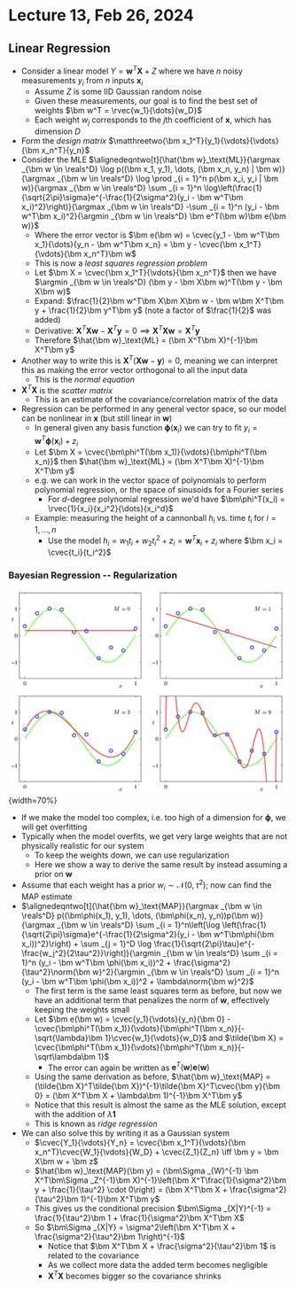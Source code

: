 # Lecture 13, Feb 26, 2024

## Linear Regression

* Consider a linear model $Y = \bm w^T\bm X + Z$ where we have $n$ noisy measurements $y_i$ from $n$ inputs $\bm x_i$
	* Assume $Z$ is some IID Gaussian random noise
	* Given these measurements, our goal is to find the best set of weights $\bm w^T = \rvec{w_1}{\dots}{w_D}$
	* Each weight $w_j$ corresponds to the $j$th coefficient of $\bm x$, which has dimension $D$
* Form the *design matrix* $\matthreetwo{\bm x_1^T}{y_1}{\vdots}{\vdots}{\bm x_n^T}{y_n}$
* Consider the MLE $\alignedeqntwo[t]{\hat{\bm w}_\text{ML}}{\argmax _{\bm w \in \reals^D} \log p((\bm x_1, y_1), \dots, (\bm x_n, y_n) | \bm w)}{\argmax _{\bm w \in \reals^D} \log \prod _{i = 1}^n p(\bm x_i, y_i | \bm w)}{\argmax _{\bm w \in \reals^D} \sum _{i = 1}^n \log\left(\frac{1}{\sqrt{2\pi}\sigma}e^{-\frac{1}{2\sigma^2}(y_i - \bm w^T\bm x_i)^2}\right)}{\argmax _{\bm w \in \reals^D} -\sum _{i = 1}^n (y_i - \bm w^T\bm x_i)^2}{\argmin _{\bm w \in \reals^D} \bm e^T(\bm w)\bm e(\bm w)}$
	* Where the error vector is $\bm e(\bm w) = \cvec{y_1 - \bm w^T\bm x_1}{\dots}{y_n - \bm w^T\bm x_n} = \bm y - \cvec{\bm x_1^T}{\vdots}{\bm x_n^T}\bm w$
	* This is now a *least squares regression problem*
	* Let $\bm X = \cvec{\bm x_1^T}{\vdots}{\bm x_n^T}$ then we have $\argmin _{\bm w \in \reals^D} (\bm y - \bm X\bm w)^T(\bm y - \bm X\bm w)$
	* Expand: $\frac{1}{2}\bm w^T\bm X\bm X\bm w - \bm w\bm X^T\bm y + \frac{1}{2}\bm y^T\bm y$ (note a factor of $\frac{1}{2}$ was added)
	* Derivative: $\bm X^T\bm X\bm w - \bm X^T\bm y = 0 \implies \bm X^T\bm X\bm w = \bm X^T\bm y$
	* Therefore $\hat{\bm w}_\text{ML} = (\bm X^T\bm X)^{-1}\bm X^T\bm y$
* Another way to write this is $\bm X^T(\bm X\bm w - \bm y) = 0$, meaning we can interpret this as making the error vector orthogonal to all the input data
	* This is the *normal equation*
* $\bm X^T\bm X$ is the *scatter matrix*
	* This is an estimate of the covariance/correlation matrix of the data
* Regression can be performed in any general vector space, so our model can be nonlinear in $\bm x$ (but still linear in $\bm w$)
	* In general given any basis function $\bm \phi(\bm x_i)$ we can try to fit $y_i = \bm w^T\bm \phi(\bm x_i) + z_i$
	* Let $\bm X = \cvec{\bm\phi^T(\bm x_1)}{\vdots}{\bm\phi^T(\bm x_n)}$ then $\hat{\bm w}_\text{ML} = (\bm X^T\bm X)^{-1}\bm X^T\bm y$ 
	* e.g. we can work in the vector space of polynomials to perform polynomial regression, or the space of sinusoids for a Fourier series
		* For $d$-degree polynomial regression we'd have $\bm\phi^T(x_i) = \rvec{1}{x_i}{x_i^2}{\dots}{x_i^d}$
	* Example: measuring the height of a cannonball $h_i$ vs. time $t_i$ for $i = 1, \dots, n$
		* Use the model $h_i = w_1t_i + w_2t_i^2 + z_i = \bm w^T\bm x_i + z_i$ where $\bm x_i = \cvec{t_i}{t_i^2}$

### Bayesian Regression -- Regularization

![Polynomial regression for different degrees. Green is the underlying function we're trying to approximate.](./imgs/lec13_1.png){width=70%}

* If we make the model too complex, i.e. too high of a dimension for $\bm\phi$, we will get overfitting
* Typically when the model overfits, we get very large weights that are not physically realistic for our system
	* To keep the weights down, we can use regularization
	* Here we show a way to derive the same result by instead assuming a prior on $\bm w$
* Assume that each weight has a prior $w_i \sim \mathcal N(0, \tau^2)$; now can find the MAP estimate
* $\alignedeqntwo[t]{\hat{\bm w}_\text{MAP}}{\argmax _{\bm w \in \reals^D} p((\bm\phi(x_1), y_1), \dots, (\bm\phi(x_n), y_n))p(\bm w)}{\argmax _{\bm w \in \reals^D} \sum _{i = 1}^n\left[\log \left(\frac{1}{\sqrt{2\pi}\sigma}e^{-\frac{1}{2\sigma^2}(y_i - \bm w^T\bm\phi(\bm x_i))^2}\right) + \sum _{j = 1}^D \log \frac{1}{\sqrt{2\pi}\tau}e^{-\frac{w_j^2}{2\tau^2}}\right]}{\argmin _{\bm w \in \reals^D} \sum _{i = 1}^n (y_i - \bm w^T\bm \phi(\bm x_i))^2 + \frac{\sigma^2}{\tau^2}\norm{\bm w}^2}{\argmin _{\bm w \in \reals^D} \sum _{i = 1}^n (y_i - \bm w^T\bm \phi(\bm x_i))^2 + \lambda\norm{\bm w}^2}$
	* The first term is the same least squares term as before, but now we have an additional term that penalizes the norm of $\bm w$, effectively keeping the weights small
	* Let $\bm e(\bm w) = \cvec{y_1}{\vdots}{y_n}{\bm 0} - \cvec{\bm\phi^T(\bm x_1)}{\vdots}{\bm\phi^T(\bm x_n)}{-\sqrt{\lambda}\bm 1}\cvec{w_1}{\vdots}{w_D}$ and $\tilde{\bm X} = \cvec{\bm\phi^T(\bm x_1)}{\vdots}{\bm\phi^T(\bm x_n)}{-\sqrt\lambda\bm 1}$
		* The error can again be written as $\bm e^T(\bm w)\bm e(\bm w)$
	* Using the same derivation as before, $\hat{\bm w}_\text{MAP} = (\tilde{\bm X}^T\tilde{\bm X})^{-1}\tilde{\bm X}^T\cvec{\bm y}{\bm 0} = (\bm X^T\bm X + \lambda\bm 1)^{-1}\bm X^T\bm y$
	* Notice that this result is almost the same as the MLE solution, except with the addition of $\lambda\bm 1$
	* This is known as *ridge regression*
* We can also solve this by writing it as a Gaussian system
	* $\cvec{Y_1}{\vdots}{Y_n} = \cvec{\bm x_1^T}{\vdots}{\bm x_n^T}\cvec{W_1}{\vdots}{W_D} + \cvec{Z_1}{Z_n} \iff \bm y = \bm X\bm w + \bm z$
	* $\hat{\bm w}_\text{MAP}(\bm y) = (\bm\Sigma _{W}^{-1} \bm X^T\bm\Sigma _Z^{-1}\bm X)^{-1}\left(\bm X^T\frac{1}{\sigma^2}\bm y + \frac{1}{\tau^2} \cdot 0\right) = (\bm X^T\bm X + \frac{\sigma^2}{\tau^2}\bm 1)^{-1}\bm X^T\bm y$
	* This gives us the conditional precision $\bm\Sigma _{X|Y}^{-1} = \frac{1}{\tau^2}\bm 1 + \frac{1}{\sigma^2}\bm X^T\bm X$
	* So $\bm\Sigma _{X|Y} = \sigma^2\left(\bm X^T\bm X + \frac{\sigma^2}{\tau^2}\bm 1\right)^{-1}$
		* Notice that $\bm X^T\bm X + \frac{\sigma^2}{\tau^2}\bm 1$ is related to the covariance
		* As we collect more data the added term becomes negligible
		* $\bm X^T\bm X$ becomes bigger so the covariance shrinks

